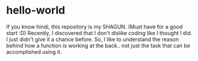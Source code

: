 # hello-world
If you know hindi, this repository is my SHAGUN. (Must have for a good start :D)
Recently, I discovered that I don't dislike coding like I thought I did. I just didn't give it a chance before.
So, I like to understand the reason behind how a function is working at the back.. not just the task that can be accomplished using it.
